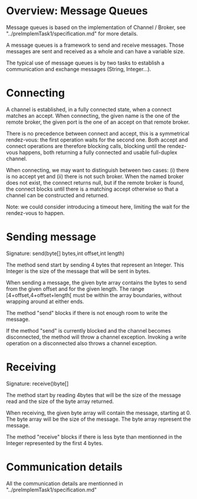 # Overview: Message Queues

Message queues is based on the implementation of Channel / Broker, see "../preImplemTask1/specification.md" for more details.

A message queues is a framework to send and receive messages.
Those messages are sent and received as a whole and can have a variable size.

The typical use of message queues is by two tasks to establish a communication and exchange messages (String, Integer...).

# Connecting

A channel is established, in a fully connected state, when a connect 
matches an accept. When connecting, the given name is the one of the remote broker, the given port is the one of an accept on that remote broker.

There is no precedence between connect and accept, this is a symmetrical rendez-vous: the first operation waits for the second one. Both accept and connect operations are therefore blocking calls, blocking until the rendez-vous happens, both returning a fully connected and usable full-duplex channel.

When connecting, we may want to distinguish between two cases:
(i) there is no accept yet and (ii) there is not such broker. 
When the named broker does not exist, the connect returns null, 
but if the remote broker is found, the connect blocks until 
there is a matching accept otherwise so that a channel can be
constructed and returned. 

Note: we could consider introducing a timeout here, limiting the wait for the rendez-vous to happen.

# Sending message

Signature: send(byte[] bytes,int offset,int length)

The method send start by sending 4 bytes that represent an Integer. This Integer is the size of the message that will be sent in bytes.

When sending a message, the given byte array contains the bytes to send
from the given offset and for the given length. The range [4+offset,4+offset+length[ must be within the array boundaries, without wrapping around at either ends. 

The method "send" blocks if there is not enough room to write the message.

If the method "send" is currently blocked and the channel becomes
disconnected, the method will throw a channel exception. Invoking a write operation on a disconnected also throws a channel exception.

# Receiving

Signature: receive()byte[]

The method start by reading 4bytes that will be the size of the message read and the size of the byte array returned.

When receiving, the given byte array will contain the message,
starting at 0. The byte array will be the size of the message. The byte array represent the message.

The method "receive" blocks if there is less byte than mentionned in the Integer represented by the first 4 bytes.

# Communication details
All the communication details are mentionned in "../preImplemTask1/specification.md"
